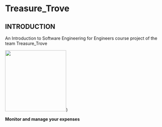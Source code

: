 # Treasure_Trove

## INTRODUCTION <br>
An Introduction to Software Engineering for Engineers course project of the team Treasure_Trove

 <img src="[](#1)" width="200">)
     
 **Monitor and manage your expenses**


